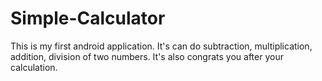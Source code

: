 # Simple-Calculator
This is my first android application. It's can do subtraction, multiplication, addition, division of two numbers. It's also congrats you after your calculation. 
